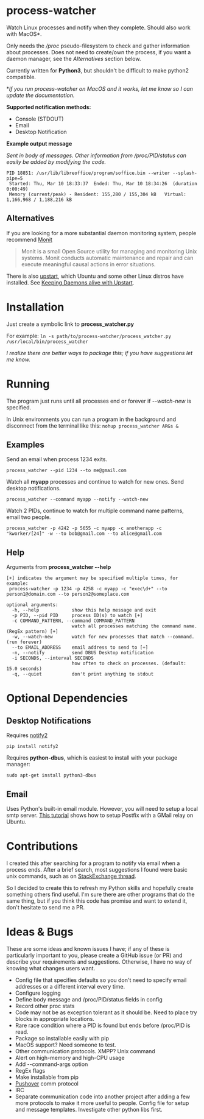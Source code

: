 # process-watcher
Watch Linux processes and notify when they complete. Should also work with MacOS*.

Only needs the */proc* pseudo-filesystem to check and gather information about processes. Does not need to create/own the process, if you want a daemon manager, see the *Alternatives* section below.

Currently written for **Python3**, but shouldn't be difficult to make python2 compatible.

\**If you run process-watcher on MacOS and it works, let me know so I can update the documentation.* 

**Supported notification methods:**

* Console (STDOUT)
* Email
* Desktop Notification

**Example output message**

*Sent in body of messages. Other information from /proc/PID/status can easily be added by modifying the code.*
```
PID 18851: /usr/lib/libreoffice/program/soffice.bin --writer --splash-pipe=5
 Started: Thu, Mar 10 18:33:37  Ended: Thu, Mar 10 18:34:26  (duration 0:00:49)
 Memory (current/peak) - Resident: 155,280 / 155,304 kB   Virtual: 1,166,968 / 1,188,216 kB
```
## Alternatives

If you are looking for a more substantial daemon monitoring system, people recommend [Monit](https://mmonit.com/monit)

> Monit is a small Open Source utility for managing and monitoring Unix systems. Monit conducts automatic maintenance and repair and can execute meaningful causal actions in error situations.

There is also [upstart](http://upstart.ubuntu.com), which Ubuntu and some other Linux distros have installed. See [Keeping Daemons alive with Upstart](http://www.alexreisner.com/code/upstart).

# Installation

Just create a symbolic link to **process_watcher.py**

For example: `ln -s path/to/process-watcher/process_watcher.py /usr/local/bin/process_watcher`

*I realize there are better ways to package this; if you have suggestions let me know.*

# Running

The program just runs until all processes end or forever if *--watch-new* is specified.

In Unix environments you can run a program in the background and disconnect from the terminal like this:
`nohup process_watcher ARGs &` 

## Examples
Send an email when process 1234 exits.

`process_watcher --pid 1234 --to me@gmail.com`

Watch all **myapp** processes and continue to watch for new ones. Send desktop notifications.

`process_watcher --command myapp --notify --watch-new`

Watch 2 PIDs, continue to watch for multiple command name patterns, email two people.

`process_watcher -p 4242 -p 5655 -c myapp -c anotherapp -c "kworker/[24]" -w --to bob@gmail.com --to alice@gmail.com`

## Help

Arguments from **process_watcher --help**

```
[+] indicates the argument may be specified multiple times, for example:
 process-watcher -p 1234 -p 4258 -c myapp -c "exec\d+" --to person1@domain.com --to person2@someplace.com

optional arguments:
  -h, --help            show this help message and exit
  -p PID, --pid PID     process ID(s) to watch [+]
  -c COMMAND_PATTERN, --command COMMAND_PATTERN
                        watch all processes matching the command name. (RegEx pattern) [+]
  -w, --watch-new       watch for new processes that match --command. (run forever)
  --to EMAIL_ADDRESS    email address to send to [+]
  -n, --notify          send DBUS Desktop notification
  -i SECONDS, --interval SECONDS
                        how often to check on processes. (default: 15.0 seconds)
  -q, --quiet           don't print anything to stdout
```

# Optional Dependencies

## Desktop Notifications

Requires [notify2](https://notify2.readthedocs.org/en/latest)

`pip install notify2`

Requires **python-dbus**, which is easiest to install with your package manager:

`sudo apt-get install python3-dbus`

## Email

Uses Python's built-in email module. However, you will need to setup a local smtp server. 
[This tutorial](https://easyengine.io/tutorials/linux/ubuntu-postfix-gmail-smtp) shows how to setup Postfix with a GMail relay on Ubuntu. 

# Contributions

I created this after searching for a program to notify via email when a process ends. After a brief search, most suggestions I found were basic unix commands, such as on [StackExchange thread](http://unix.stackexchange.com/questions/55395/is-there-a-program-that-can-send-me-a-notification-e-mail-when-a-process-finishe).

So I decided to create this to refresh my Python skills and hopefully create something others find useful. I'm sure there are other programs that do the same thing, but if you think this code has promise and want to extend it, don't hesitate to send me a PR.

# Ideas & Bugs

These are some ideas and known issues I have; if any of these is particularly important to you, please create a GitHub issue (or PR) and describe your requirements and suggestions. Otherwise, I have no way of knowing what changes users want.

- Config file that specifies defaults so you don't need to specify email addresses or a different interval every time.
- Configure logging
- Define body message and /proc/PID/status fields in config
- Record other proc stats
- Code may not be as exception tolerant as it should be. Need to place try blocks in appropriate locations.
- Rare race condition where a PID is found but ends before /proc/PID is read.
- Package so installable easily with pip
- MacOS support? Need someone to test.
- Other communication protocols. XMPP? Unix command
- Alert on high-memory and high-CPU usage
- Add --command-args option
- RegEx flags
- Make installable from pip
- [Pushover](https://pushover.net/) comm protocol
- IRC
- Separate communication code into another project after adding a few more protocols to make it more useful to people. Config file for setup and message templates. Investigate other python libs first. 
